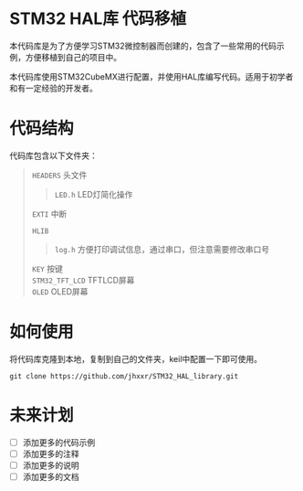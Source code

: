 # STM32 HAL库 代码移植
本代码库是为了方便学习STM32微控制器而创建的，包含了一些常用的代码示例，方便移植到自己的项目中。

本代码库使用STM32CubeMX进行配置，并使用HAL库编写代码。适用于初学者和有一定经验的开发者。

# 代码结构
代码库包含以下文件夹：

> `HEADERS`    头文件
> 
> >  `LED.h` LED灯简化操作   
> > 
> `EXTI` 中断   
> 
> `HLIB`
> 
> > `log.h` 方便打印调试信息，通过串口，但注意需要修改串口号  
> >  
> `KEY` 按键   
> `STM32_TFT_LCD` TFTLCD屏幕   
> `OLED` OLED屏幕   
# 如何使用
将代码库克隆到本地，复制到自己的文件夹，keil中配置一下即可使用。
```shell
git clone https://github.com/jhxxr/STM32_HAL_library.git
```

# 未来计划
- [ ] 添加更多的代码示例
- [ ] 添加更多的注释
- [ ] 添加更多的说明
- [ ] 添加更多的文档
